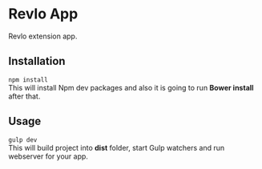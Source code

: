 # Revlo App

Revlo extension app.  

## Installation

```npm install```  
This will install Npm dev packages and also it is going to run **Bower install** after that.

## Usage

```gulp dev```  
This will build project into **dist** folder, start Gulp watchers and run webserver for your app.